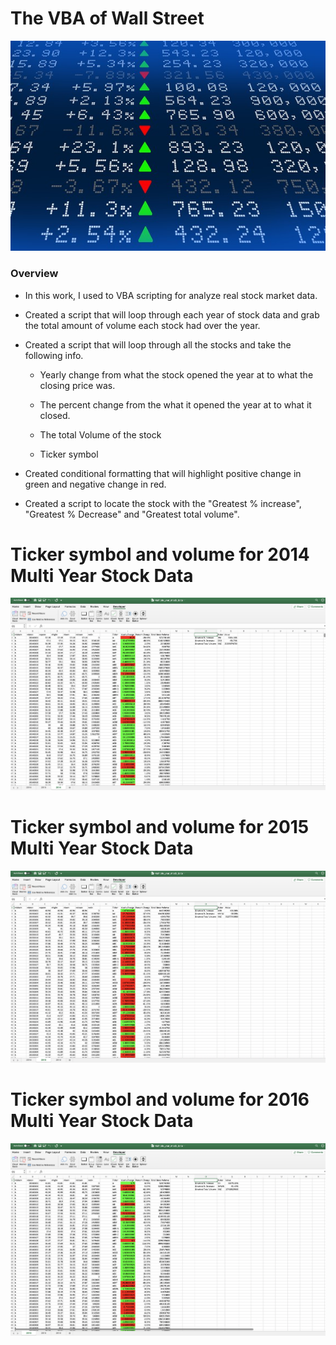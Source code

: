 # The VBA of Wall Street

![stock Market](Images/stockmarket.jpg)

### Overview 

* In this work, I used to VBA scripting for analyze real stock market data.

* Created a script that will loop through each year of stock data and grab the total amount of volume each stock had over the year.

* Created a script that will loop through all the stocks and take the following info.

   * Yearly change from what the stock opened the year at to what the closing price was.

   * The percent change from the what it opened the year at to what it closed.

   * The total Volume of the stock

   * Ticker symbol

* Created conditional formatting that will highlight positive change in green and negative change in red.

* Created a script to locate the stock with the "Greatest % increase", "Greatest % Decrease" and "Greatest total volume".

# Ticker symbol and volume for 2014 Multi Year Stock Data
![Ticker symbol and volume for 2014 Multi Year Stock Data](Images/2014.png)

# Ticker symbol and volume for 2015 Multi Year Stock Data
![Ticker symbol and volume for 2015 Multi Year Stock Data](Images/2015.png)

# Ticker symbol and volume for 2016 Multi Year Stock Data
![Ticker symbol and volume for 2016 Multi Year Stock Data](Images/2016.png)

